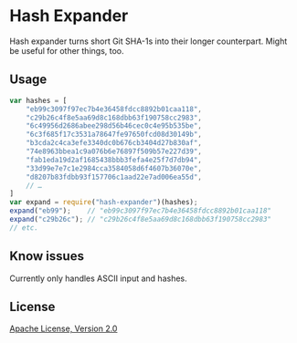 Hash Expander
=============

Hash expander turns short Git SHA-1s into their longer counterpart.
Might be useful for other things, too.

Usage
-----

```js
var hashes = [
    "eb99c3097f97ec7b4e36458fdcc8892b01caa118",
    "c29b26c4f8e5aa69d8c168dbb63f190758cc2983",
    "6c49956d2686abee298d56b46cec0c4e95b535be",
    "6c3f685f17c3531a78647fe97650fcd08d30149b",
    "b3cda2c4ca3efe3340dc0b676cb3404d27b830af",
    "74e8963bbea1c9a076b6e76897f509b57e227d39",
    "fab1eda19d2af1685438bbb3fefa4e25f7d7db94",
    "33d99e7e7c1e2984cca3584058d6f4607b36070e",
    "d8207b83fdbb93f157706c1aad22e7ad006ea55d",
    // …
]
var expand = require("hash-expander")(hashes);
expand("eb99");    // "eb99c3097f97ec7b4e36458fdcc8892b01caa118"
expand("c29b26c"); // "c29b26c4f8e5aa69d8c168dbb63f190758cc2983"
// etc.
```

Know issues
-----------

Currently only handles ASCII input and hashes.

License
-------

[Apache License, Version 2.0](http://www.apache.org/licenses/LICENSE-2.0)